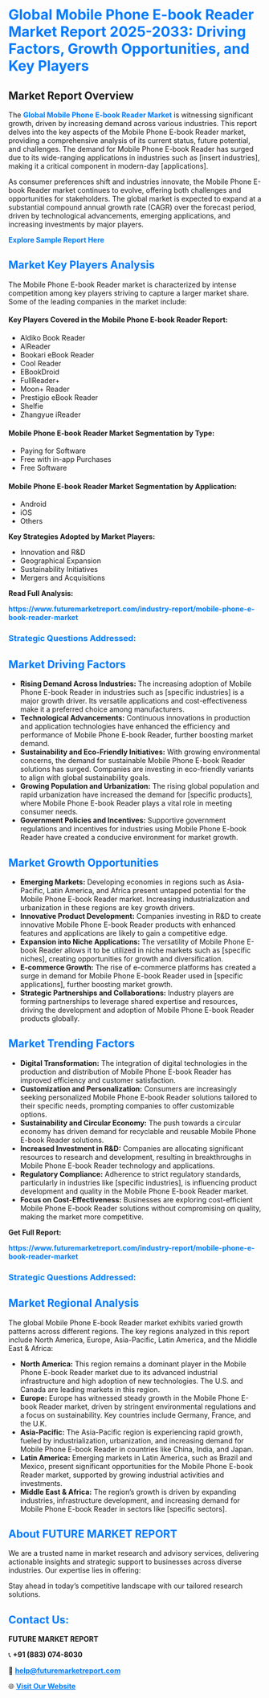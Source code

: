 <h1 style="color: #007BFF;">Global Mobile Phone E-book Reader Market Report 2025-2033: Driving Factors, Growth Opportunities, and Key Players</h1>

<section id="overview">
<h2>Market Report Overview</h2>
<p>The <a href="https://www.futuremarketreport.com/industry-report/mobile-phone-e-book-reader-market" style="color: #007BFF; text-decoration: none;"><strong>Global Mobile Phone E-book Reader Market</strong></a> is witnessing significant growth, driven by increasing demand across various industries. This report delves into the key aspects of the Mobile Phone E-book Reader market, providing a comprehensive analysis of its current status, future potential, and challenges. The demand for Mobile Phone E-book Reader has surged due to its wide-ranging applications in industries such as [insert industries], making it a critical component in modern-day [applications].</p>
<p>As consumer preferences shift and industries innovate, the Mobile Phone E-book Reader market continues to evolve, offering both challenges and opportunities for stakeholders. The global market is expected to expand at a substantial compound annual growth rate (CAGR) over the forecast period, driven by technological advancements, emerging applications, and increasing investments by major players.</p>
</section>

<section id="overview">
<p><a href="https://www.futuremarketreport.com/request-sample/reportId=105924" style="color: #007BFF; text-decoration: none;"><strong>Explore Sample Report Here</strong></a></p>
</section>

<section id="key-players">
<h2 style="color: #007BFF;">Market Key Players Analysis</h2>
<p>The Mobile Phone E-book Reader market is characterized by intense competition among key players striving to capture a larger market share. Some of the leading companies in the market include:</p>
<h4>Key Players Covered in the Mobile Phone E-book Reader Report:</h4>
<ul><li>Aldiko Book Reader</li><li>AlReader</li><li>Bookari eBook Reader</li><li>Cool Reader</li><li>EBookDroid</li><li>FullReader+</li><li>Moon+ Reader</li><li>Prestigio eBook Reader</li><li>Shelfie</li><li>Zhangyue iReader</li></ul>
<h4>Mobile Phone E-book Reader Market Segmentation by Type:</h4>
<ul><li>Paying for Software</li><li>Free with in-app Purchases</li><li>Free Software</li></ul>

<h4>Mobile Phone E-book Reader Market Segmentation by Application:</h4>
<ul><li>Android</li><li>iOS</li><li>Others</li></ul>
<p><strong>Key Strategies Adopted by Market Players:</strong></p>
<ul>
<li>Innovation and R&D</li>
<li>Geographical Expansion</li>
<li>Sustainability Initiatives</li>
<li>Mergers and Acquisitions</li>
</ul>
</section>

<section>
<p><strong>Read Full Analysis: </strong></p><a href="https://www.futuremarketreport.com/industry-report/mobile-phone-e-book-reader-market" style="color: #007BFF; text-decoration: none;"><strong>https://www.futuremarketreport.com/industry-report/mobile-phone-e-book-reader-market</strong></a>
<h3 style="color: #007BFF;">Strategic Questions Addressed:</h3>
</section>

<section id="driving-factors">
<h2 style="color: #007BFF;">Market Driving Factors</h2>
<ul>
<li><strong>Rising Demand Across Industries:</strong> The increasing adoption of Mobile Phone E-book Reader in industries such as [specific industries] is a major growth driver. Its versatile applications and cost-effectiveness make it a preferred choice among manufacturers.</li>
<li><strong>Technological Advancements:</strong> Continuous innovations in production and application technologies have enhanced the efficiency and performance of Mobile Phone E-book Reader, further boosting market demand.</li>
<li><strong>Sustainability and Eco-Friendly Initiatives:</strong> With growing environmental concerns, the demand for sustainable Mobile Phone E-book Reader solutions has surged. Companies are investing in eco-friendly variants to align with global sustainability goals.</li>
<li><strong>Growing Population and Urbanization:</strong> The rising global population and rapid urbanization have increased the demand for [specific products], where Mobile Phone E-book Reader plays a vital role in meeting consumer needs.</li>
<li><strong>Government Policies and Incentives:</strong> Supportive government regulations and incentives for industries using Mobile Phone E-book Reader have created a conducive environment for market growth.</li>
</ul>
</section>

<section id="growth-opportunities">
<h2 style="color: #007BFF;">Market Growth Opportunities</h2>
<ul>
<li><strong>Emerging Markets:</strong> Developing economies in regions such as Asia-Pacific, Latin America, and Africa present untapped potential for the Mobile Phone E-book Reader market. Increasing industrialization and urbanization in these regions are key growth drivers.</li>
<li><strong>Innovative Product Development:</strong> Companies investing in R&D to create innovative Mobile Phone E-book Reader products with enhanced features and applications are likely to gain a competitive edge.</li>
<li><strong>Expansion into Niche Applications:</strong> The versatility of Mobile Phone E-book Reader allows it to be utilized in niche markets such as [specific niches], creating opportunities for growth and diversification.</li>
<li><strong>E-commerce Growth:</strong> The rise of e-commerce platforms has created a surge in demand for Mobile Phone E-book Reader used in [specific applications], further boosting market growth.</li>
<li><strong>Strategic Partnerships and Collaborations:</strong> Industry players are forming partnerships to leverage shared expertise and resources, driving the development and adoption of Mobile Phone E-book Reader products globally.</li>
</ul>
</section>

<section id="trending-factors">
<h2 style="color: #007BFF;">Market Trending Factors</h2>
<ul>
<li><strong>Digital Transformation:</strong> The integration of digital technologies in the production and distribution of Mobile Phone E-book Reader has improved efficiency and customer satisfaction.</li>
<li><strong>Customization and Personalization:</strong> Consumers are increasingly seeking personalized Mobile Phone E-book Reader solutions tailored to their specific needs, prompting companies to offer customizable options.</li>
<li><strong>Sustainability and Circular Economy:</strong> The push towards a circular economy has driven demand for recyclable and reusable Mobile Phone E-book Reader solutions.</li>
<li><strong>Increased Investment in R&D:</strong> Companies are allocating significant resources to research and development, resulting in breakthroughs in Mobile Phone E-book Reader technology and applications.</li>
<li><strong>Regulatory Compliance:</strong> Adherence to strict regulatory standards, particularly in industries like [specific industries], is influencing product development and quality in the Mobile Phone E-book Reader market.</li>
<li><strong>Focus on Cost-Effectiveness:</strong> Businesses are exploring cost-efficient Mobile Phone E-book Reader solutions without compromising on quality, making the market more competitive.</li>
</ul>
</section>

<section>
<p><strong>Get Full Report: </strong></p><a href="https://www.futuremarketreport.com/industry-report/mobile-phone-e-book-reader-market" style="color: #007BFF; text-decoration: none;"><strong>https://www.futuremarketreport.com/industry-report/mobile-phone-e-book-reader-market</strong></a>
<h3 style="color: #007BFF;">Strategic Questions Addressed:</h3>
</section>


<section id="regional-analysis">
<h2 style="color: #007BFF;">Market Regional Analysis</h2>
<p>The global Mobile Phone E-book Reader market exhibits varied growth patterns across different regions. The key regions analyzed in this report include North America, Europe, Asia-Pacific, Latin America, and the Middle East & Africa:</p>
<ul>
<li><strong>North America:</strong> This region remains a dominant player in the Mobile Phone E-book Reader market due to its advanced industrial infrastructure and high adoption of new technologies. The U.S. and Canada are leading markets in this region.</li>
<li><strong>Europe:</strong> Europe has witnessed steady growth in the Mobile Phone E-book Reader market, driven by stringent environmental regulations and a focus on sustainability. Key countries include Germany, France, and the U.K.</li>
<li><strong>Asia-Pacific:</strong> The Asia-Pacific region is experiencing rapid growth, fueled by industrialization, urbanization, and increasing demand for Mobile Phone E-book Reader in countries like China, India, and Japan.</li>
<li><strong>Latin America:</strong> Emerging markets in Latin America, such as Brazil and Mexico, present significant opportunities for the Mobile Phone E-book Reader market, supported by growing industrial activities and investments.</li>
<li><strong>Middle East & Africa:</strong> The region’s growth is driven by expanding industries, infrastructure development, and increasing demand for Mobile Phone E-book Reader in sectors like [specific sectors].</li>
</ul>
</section>

<footer>
<h2 style="color: #007BFF;">About FUTURE MARKET REPORT</h2>
<p>We are a trusted name in market research and advisory services, delivering actionable insights and strategic support to businesses across diverse industries. Our expertise lies in offering:</p>

<p>Stay ahead in today’s competitive landscape with our tailored research solutions.</p>

<h2 style="color: #007BFF;">Contact Us:</h2>
<p><strong>FUTURE MARKET REPORT</strong></p>
<p>📞 <strong>+91 (883) 074-8030</strong></p>
<p>📧 <strong><a href="mailto:help@futuremarketreport.com" style="color: #007BFF;">help@futuremarketreport.com</a></strong></p>
<p>🌐 <strong><a href="https://www.futuremarketreport.com/" style="color: #007BFF;">Visit Our Website</a></strong></p>
</footer>
